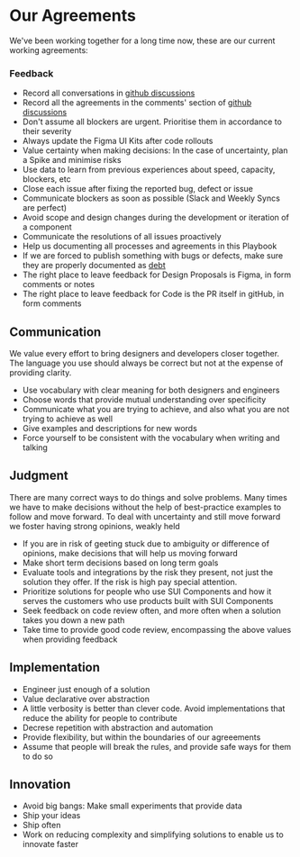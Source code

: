 # Our Agreements

We've been working together for a long time now, these are our current working agreements:

### Feedback

- Record all conversations in [github discussions](https://github.com/SUI-Components/sui-components/discussions)
- Record all the agreements in the comments' section of [github discussions](https://github.com/SUI-Components/sui-components/discussions)
- Don't assume all blockers are urgent. Prioritise them in accordance to their severity
- Always update the Figma UI Kits after code rollouts
- Value certainty when making decisions: In the case of uncertainty, plan a Spike and minimise risks
- Use data to learn from previous experiences about speed, capacity, blockers, etc
- Close each issue after fixing the reported bug, defect or issue
- Communicate blockers as soon as possible (Slack and Weekly Syncs are perfect)
- Avoid scope and design changes during the development or iteration of a component
- Communicate the resolutions of all issues proactively
- Help us documenting all processes and agreements in this Playbook
- If we are forced to publish something with bugs or defects, make sure they are properly documented as [debt](UX-and-Technical-Debt.md)
- The right place to leave feedback for Design Proposals is Figma, in form comments or notes
- The right place to leave feedback for Code is the PR itself in gitHub, in form comments

## Communication

We value every effort to bring designers and developers closer together. The language you use should always be correct but not at the expense of providing clarity.

- Use vocabulary with clear meaning for both designers and engineers
- Choose words that provide mutual understanding over specificity
- Communicate what you are trying to achieve, and also what you are not trying to achieve as well
- Give examples and descriptions for new words
- Force yourself to be consistent with the vocabulary when writing and talking

## Judgment

There are many correct ways to do things and solve problems. Many times we have to make decisions without the help of best-practice examples to follow and move forward.
To deal with uncertainty and still move forward we foster having strong opinions, weakly held

- If you are in risk of geeting stuck due to ambiguity or difference of opinions, make decisions that will help us moving forward
- Make short term decisions based on long term goals
- Evaluate tools and integrations by the risk they present, not just the solution they offer. If the risk is high pay special attention.
- Prioritize solutions for people who use SUI Components and how it serves the customers who use products built with SUI Components
- Seek feedback on code review often, and more often when a solution takes you down a new path
- Take time to provide good code review, encompassing the above values when providing feedback

## Implementation

- Engineer just enough of a solution
- Value declarative over abstraction
- A little verbosity is better than clever code. Avoid implementations that reduce the ability for people to contribute
- Decrese repetition with abstraction and automation
- Provide flexibility, but within the boundaries of our agreeements
- Assume that people will break the rules, and provide safe ways for them to do so

## Innovation

- Avoid big bangs: Make small experiments that provide data
- Ship your ideas
- Ship often
- Work on reducing complexity and simplifying solutions to enable us to innovate faster
